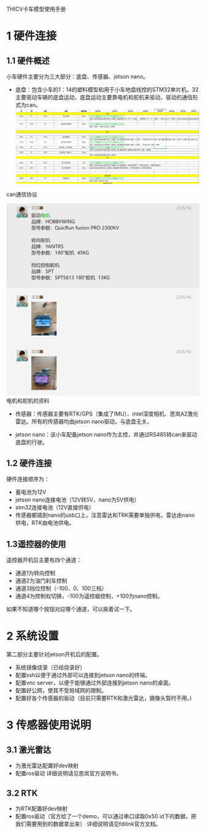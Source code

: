 THICV卡车模型使用手册
# 1 硬件连接

## 1.1 硬件概述
小车硬件主要分为三大部分：底盘、传感器、jetson nano。
- 底盘：包含小车的1：14的塑料模型和用于小车地盘线控的STM32单片机。32主要驱动车辆的底盘运动，底盘运动主要靠电机和舵机来驱动，驱动的通信形式为can。
![](images/小车模型使用手册_image_1.png)

can通信协议

![](images/小车模型使用手册_image_2.png)
电机和舵机的资料

- 传感器：传感器主要有RTK/GPS（集成了IMU）、intel深度相机、思岚A2激光雷达。所有的传感器均由jetson nano驱动，与底盘无关。

- jetson nano：该小车配备jetson nano作为主控，并通过RS485转can来驱动底盘的行驶。

## 1.2 硬件连接
硬件连接顺序为：
- 蓄电池为12V
- jetson nano连接电池（12V转5V，nano为5V供电）
- stm32连接电池（12V直接供电）
- 传感器都插到nano的usb口上，注意雷达和TRK需要单独供电，雷达由nano供电，RTK由电池供电。

## 1.3遥控器的使用

遥控器开机后主要有四个通道：
- 通道1为转向控制
- 通道2为油门刹车控制
- 通道3挡位控制（-100、0、100三档）
- 通道4为控制权切换，-100为遥控器控制，+100为nano控制。

如果不知道哪个按钮对应哪个通道，可以挨着试一下。

# 2 系统设置
第二部分主要针对jetson开机后的配置。

- 系统镜像烧录（已经烧录好）
- 配置ssh以便于通过外部可以连接到jetson nano的终端。
- 配置vnc server，以便于能够通过外部连接到jetson nano的桌面。
- 配置好公网，使其不受局域网的限制。
- 配置好各个传感器的驱动（目前只需要RTK和激光雷达，摄像头暂时不用。)


# 3 传感器使用说明

## 3.1 激光雷达
- 为激光雷达配置好dev映射
- 配置ros驱动
详细说明请见思岚官方说明书。

## 3.2 RTK

- 为RTK配置好dev映射
- 配置ros驱动（官方给了一个demo，可以通过串口读取0x50 id下的数据，把我们需要用到的数据拿出来）
详细说明请见fdilink官方文档。